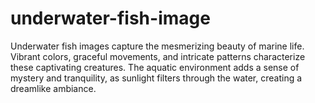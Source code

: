 # underwater-fish-image
Underwater fish images capture the mesmerizing beauty of marine life. Vibrant colors, graceful movements, and intricate patterns characterize these captivating creatures. The aquatic environment adds a sense of mystery and tranquility, as sunlight filters through the water, creating a dreamlike ambiance.
